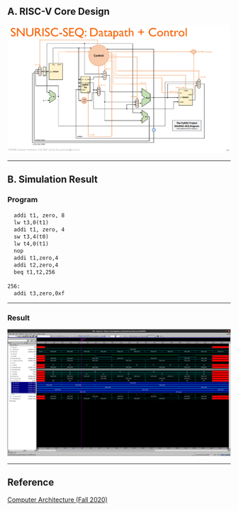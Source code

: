 

## A. RISC-V Core Design
![](image/snurisc-seq.png)


-----
## B. Simulation Result
### Program
      addi t1, zero, 8
      lw t3,0(t1)
      addi t1, zero, 4
      sw t3,4(t0)
      lw t4,0(t1)
      nop
      addi t1,zero,4
      addi t2,zero,4
      beq t1,t2,256
    
    256:
      addi t3,zero,0xf

-----
### Result
![](image/8-seq1.png)


------

## Reference

[Computer Architecture (Fall 2020)](http://csl.snu.ac.kr/courses/4190.308/2020-2/)
